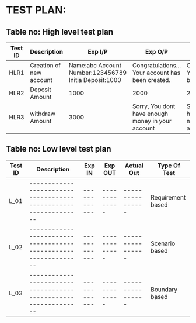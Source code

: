 # TEST PLAN:

## Table no: High level test plan

| **Test ID** | **Description**                                              | **Exp I/P** | **Exp O/P** | **Actual Out** |**Type Of Test**  |    
|-------------|--------------------------------------------------------------|------------|-------------|----------------|------------------|
|  HLR1       |Creation of new account| Name:abc  Account Number:123456789 Initia Deposit:1000|Congratulations... Your account has been created.|Congratulations... Your account has been created.|Requirement based |
|  HLR2       |Deposit Amount|1000 |2000|2000|Requirement based|
|  HLR3       |withdraw Amount|3000| Sorry, You dont have enough money in your account| Sorry, You dont have enough money in your account| Requirement based  |

## Table no: Low level test plan

| **Test ID** | **Description**                                              | **Exp IN** | **Exp OUT** | **Actual Out** |**Type Of Test**  |    
|-------------|--------------------------------------------------------------|------------|-------------|----------------|------------------|
|  L_01       |--------------------------------------------------------------|  ------------|-------------|----------------|Requirement based |
|  L_02       |--------------------------------------------------------------|  ------------|-------------|----------------|Scenario based    |
|  L_03       |--------------------------------------------------------------|  ------------|-------------|----------------|Boundary based    |
